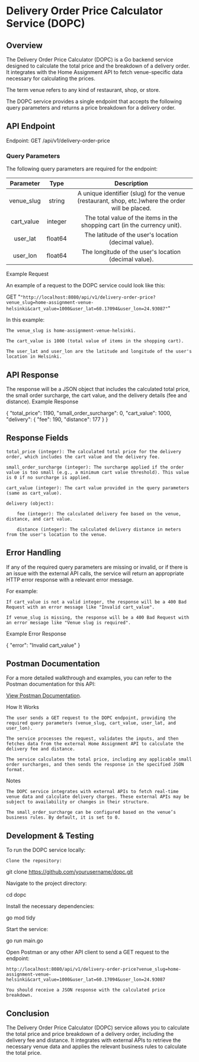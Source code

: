 # Delivery Order Price Calculator Service (DOPC)
## Overview

The Delivery Order Price Calculator (DOPC) is a Go backend service designed to calculate the total price and the breakdown of a delivery order. It integrates with the Home Assignment API to fetch venue-specific data necessary for calculating the prices.

The term venue refers to any kind of restaurant, shop, or store.

The DOPC service provides a single endpoint that accepts the following query parameters and returns a price breakdown for a delivery order.
## API Endpoint

Endpoint: GET /api/v1/delivery-order-price

### Query Parameters

The following query parameters are required for the endpoint:

|Parameter	|Type	    |Description                                                                                      |
|:---------:|:---------:|:-----------------------------------------------------------------------------------------------:|
|venue_slug	|string	    |A unique identifier (slug) for the venue (restaurant, shop, etc.)where the order will be placed. |
|cart_value	|integer	|The total value of the items in the shopping cart (in the currency unit).                        |
|user_lat	|float64	|The latitude of the user's location (decimal value).                                             |
|user_lon	|float64	|The longitude of the user's location (decimal value).                                            |

Example Request

An example of a request to the DOPC service could look like this:

GET 
"```"http://localhost:8080/api/v1/delivery-order-price?venue_slug=home-assignment-venue-helsinki&cart_value=1000&user_lat=60.17094&user_lon=24.93087"```"

In this example:

    The venue_slug is home-assignment-venue-helsinki.

    The cart_value is 1000 (total value of items in the shopping cart).

    The user_lat and user_lon are the latitude and longitude of the user's location in Helsinki.

## API Response

The response will be a JSON object that includes the calculated total price, the small order surcharge, the cart value, and the delivery details (fee and distance).
Example Response

{
  "total_price": 1190,
  "small_order_surcharge": 0,
  "cart_value": 1000,
  "delivery": {
    "fee": 190,
    "distance": 177
  }
}

## Response Fields

    total_price (integer): The calculated total price for the delivery order, which includes the cart value and the delivery fee.

    small_order_surcharge (integer): The surcharge applied if the order value is too small (e.g., a minimum cart value threshold). This value is 0 if no surcharge is applied.

    cart_value (integer): The cart value provided in the query parameters (same as cart_value).

    delivery (object):

        fee (integer): The calculated delivery fee based on the venue, distance, and cart value.

        distance (integer): The calculated delivery distance in meters from the user's location to the venue.

## Error Handling

If any of the required query parameters are missing or invalid, or if there is an issue with the external API calls, the service will return an appropriate HTTP error response with a relevant error message.

For example:

    If cart_value is not a valid integer, the response will be a 400 Bad Request with an error message like "Invalid cart_value".

    If venue_slug is missing, the response will be a 400 Bad Request with an error message like "Venue slug is required".

Example Error Response

{
  "error": "Invalid cart_value"
}

## Postman Documentation

For a more detailed walkthrough and examples, you can refer to the Postman documentation for this API:

[View Postman Documentation](https://documenter.getpostman.com/view/18629048/2sB2cSfiDS).

How It Works

    The user sends a GET request to the DOPC endpoint, providing the required query parameters (venue_slug, cart_value, user_lat, and user_lon).

    The service processes the request, validates the inputs, and then fetches data from the external Home Assignment API to calculate the delivery fee and distance.

    The service calculates the total price, including any applicable small order surcharges, and then sends the response in the specified JSON format.

Notes

    The DOPC service integrates with external APIs to fetch real-time venue data and calculate delivery charges. These external APIs may be subject to availability or changes in their structure.

    The small_order_surcharge can be configured based on the venue’s business rules. By default, it is set to 0.

## Development & Testing

To run the DOPC service locally:

    Clone the repository:

git clone https://github.com/yourusername/dopc.git

Navigate to the project directory:

cd dopc

Install the necessary dependencies:

go mod tidy

Start the service:

go run main.go

Open Postman or any other API client to send a GET request to the endpoint:

    http://localhost:8080/api/v1/delivery-order-price?venue_slug=home-assignment-venue-helsinki&cart_value=1000&user_lat=60.17094&user_lon=24.93087

    You should receive a JSON response with the calculated price breakdown.

## Conclusion

The Delivery Order Price Calculator (DOPC) service allows you to calculate the total price and price breakdown of a delivery order, including the delivery fee and distance. It integrates with external APIs to retrieve the necessary venue data and applies the relevant business rules to calculate the total price.


